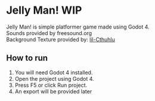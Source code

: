 # Jelly Man! WIP
Jelly Man! is simple platformer game made using Godot 4.\
Sounds provided by freesound.org\
Background Texture provided by: [lil-Cthuhlu](https://lil-cthulhu.itch.io/pixel-art-cave-background)

## How to run
1. You will need Godot 4 installed.
2. Open the project using Godot 4.
3. Press F5 or click Run project.
4. An export will be provided later
